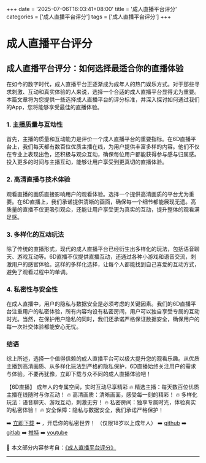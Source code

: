 +++
date = '2025-07-06T16:03:41+08:00'
title = '成人直播平台评分'
categories = ['成人直播平台评分']
tags = ['成人直播平台评分']
+++

# 成人直播平台评分

## 成人直播平台评分：如何选择最适合你的直播体验

在如今的数字时代，成人直播平台正逐渐成为成年人的热门娱乐方式。对于那些寻求刺激、互动和真实体验的人来说，选择一个合适的成人直播平台显得尤为重要。本篇文章将为您提供一些选择成人直播平台的评分标准，并深入探讨如何通过我们的App，您将能够享受最佳的直播体验。

### 1. 主播质量与互动性

首先，主播的质量和互动能力是评价一个成人直播平台的重要指标。在6D直播平台上，我们每天都有数百位优质主播在线，为用户提供丰富多样的内容。他们不仅在专业上表现出色，还积极与观众互动，确保每位用户都能获得参与感与归属感。投入更多的时间与主播互动，能够让用户享受到更真切的直播体验。

### 2. 高清直播与技术体验

观看直播的画质直接影响用户的观看体验。选择一个提供高清画质的平台尤为重要。在6D直播上，我们承诺提供清晰的画面，确保每一个细节都能展现无遗。高质量的直播不仅更吸引观众，还能让用户享受更为真实的互动，提升整体的观看满足感。

### 3. 多样化的互动玩法

除了传统的直播形式，现代的成人直播平台已经衍生出多样化的玩法，包括语音聊天、游戏互动等。6D直播不仅提供直播互动，还通过各种小游戏和语音交流，刺激用户的感官体验。这样的多样化选择，让每个人都能找到自己喜爱的互动方式，避免了观看过程中的单调。

### 4. 私密性与安全性

在成人直播中，用户的隐私与数据安全是必须考虑的关键因素。我们的6D直播平台注重用户的私密体验，所有内容均设有私密房间，用户可以独自享受专属的互动时光。当然，在保护用户隐私的同时，我们还承诺严格保证数据安全，确保用户的每一次社交体验都能安心无忧。

### 结语

综上所述，选择一个值得信赖的成人直播平台可以极大提升您的观看乐趣。从优质主播到高清画质、从多样化玩法到严格的隐私保护，6D直播始终关注用户的需求与体验。不要再犹豫，立即下载与众不同的成人直播体验吧！

【6D直播】
成年人的专属空间，实时互动尽享精彩
🔥 精选主播：每天数百位优质主播在线随时与你互动！
🔥 高清画质：清晰画面，感受每一刻的精彩！
🔥 多样化玩法：语音聊天、游戏互动，刺激无穷！
🔥 私密房间：独享专属时光，体验真实的私密体验！
🔥 安全保障：隐私与数据安全，我们承诺严格保护！

➡️ [立即下载](https://down123.s3.ap-east-1.amazonaws.com/down/down.html?channelCode=blog) ⬅️ ，开启你的私密世界！ （仅限18岁以上成年人）
➡️ [github](https://aldult-live.github.io/)
➡️ [gitlab](https://seo-09598d.gitlab.io/)
➡️ [推特](https://x.com/wegame33)
➡️ [youtube](https://www.youtube.com/@6Dlive)


📘 本文部分内容参考自：[《成人直播平台评分》](https://github.com/yanchivv/yanchi)

---
